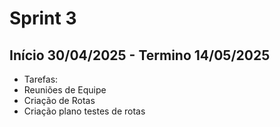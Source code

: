 # Sprint 3

## Início 30/04/2025 - Termino 14/05/2025

- Tarefas: 
- Reuniões de Equipe
- Criação de Rotas
- Criação plano testes de rotas
